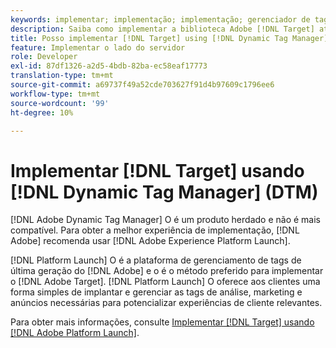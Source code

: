 ```yaml
---
keywords: implementar; implementação; implementação; gerenciador de tags; dtm; at.js; dynamic tag management
description: Saiba como implementar a biblioteca Adobe [!DNL Target] at.js usando o Dynamic Tag Management (DTM) herdado. Adobe Launch é o método preferido para implementar [!DNL Target].
title: Posso implementar [!DNL Target] using [!DNL Dynamic Tag Manager] (DTM)?
feature: Implementar o lado do servidor
role: Developer
exl-id: 87df1326-a2d5-4bdb-82ba-ec58eaf17773
translation-type: tm+mt
source-git-commit: a69737f49a52cde703627f91d4b97609c1796ee6
workflow-type: tm+mt
source-wordcount: '99'
ht-degree: 10%

---
```


# Implementar [!DNL Target] usando [!DNL Dynamic Tag Manager] (DTM)

[!DNL Adobe Dynamic Tag Manager] O é um produto herdado e não é mais compatível. Para obter a melhor experiência de implementação, [!DNL Adobe] recomenda usar [!DNL Adobe Experience Platform Launch].

[!DNL Platform Launch] O é a plataforma de gerenciamento de tags de última geração do  [!DNL Adobe] e o é o método preferido para implementar o  [!DNL Adobe Target]. [!DNL Platform Launch] O oferece aos clientes uma forma simples de implantar e gerenciar as tags de análise, marketing e anúncios necessárias para potencializar experiências de cliente relevantes.

Para obter mais informações, consulte [Implementar [!DNL Target] usando [!DNL Adobe Platform Launch]](/help/c-implementing-target/c-implementing-target-for-client-side-web/how-to-deployatjs/cmp-implementing-target-using-adobe-launch.md).

